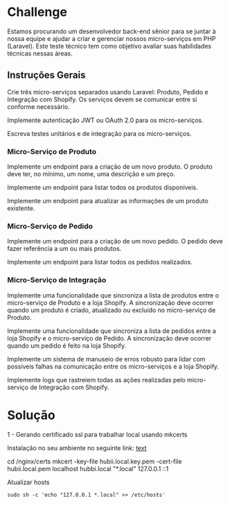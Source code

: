 # Challenge


Estamos procurando um desenvolvedor back-end sênior para se juntar à nossa equipe e ajudar a criar e gerenciar nossos micro-serviços em PHP (Laravel). Este teste técnico tem como objetivo avaliar suas habilidades técnicas nessas áreas.

## Instruções Gerais

Crie três micro-serviços separados usando Laravel: Produto, Pedido e Integração com Shopify.
Os serviços devem se comunicar entre si conforme necessário.

Implemente autenticação JWT ou OAuth 2.0 para os micro-serviços.

Escreva testes unitários e de integração para os micro-serviços.

### Micro-Serviço de Produto

Implemente um endpoint para a criação de um novo produto. O produto deve ter, no mínimo, um nome, uma descrição e um preço.
 
Implemente um endpoint para listar todos os produtos disponíveis.

Implemente um endpoint para atualizar as informações de um produto existente.

### Micro-Serviço de Pedido

Implemente um endpoint para a criação de um novo pedido. O pedido deve fazer referência a um ou mais produtos.

Implemente um endpoint para listar todos os pedidos realizados.

### Micro-Serviço de Integração

Implemente uma funcionalidade que sincroniza a lista de produtos entre o micro-serviço de Produto e a loja Shopify. A sincronização deve ocorrer quando um produto é criado, atualizado ou excluído no micro-serviço de Produto.

Implemente uma funcionalidade que sincroniza a lista de pedidos entre a loja Shopify e o micro-serviço de Pedido. A sincronização deve ocorrer quando um pedido é feito na loja Shopify.

Implemente um sistema de manuseio de erros robusto para lidar com possíveis falhas na comunicação entre os micro-serviços e a loja Shopify.

Implemente logs que rastreiem todas as ações realizadas pelo micro-serviço de Integração com Shopify.



# Solução

1 - Gerando certificado ssl para trabalhar local usando mkcerts

Instalação no seu ambiente no seguinte link:
[text](https://github.com/FiloSottile/mkcert?ref=knp-backend.ghost.io)


cd /nginx/certs
mkcert -key-file hubii.local.key.pem -cert-file hubii.local.pem localhost hubbi.local "*.local" 127.0.0.1 ::1

Atualizar hosts

```
sudo sh -c 'echo "127.0.0.1 *.local" >> /etc/hosts'
```
